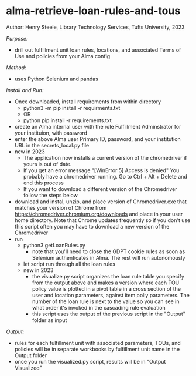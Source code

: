 # alma-retrieve-loan-rules-and-tous

Author: Henry Steele, Library Technology Services, Tufts University, 2023

*Purpose:*
- drill out fulfillment unit loan rules, locations, and associated Terms of Use and policies from your Alma config

*Method:*
- uses Python Selenium and pandas

*Install and Run:*
- Once downloaded, install requirements from within directory
  - python3 -m pip install -r requirments.txt
  - OR
  - python pip install -r requirements.txt
- create an Alma internal user with the role Fulfillment Adminstrator for your instituion, with password
- enter the above Alma user Primary ID, password, and your institution URL in the secrets_local.py file
- new in 2023
  - The application now installs a current version of the chromedriver if yours is out of date.
  - If you get an error message "[WinError 5] Access is denied" You probably have a chromedriver running.  Go to Ctrl + Alt + Delete and end this process
  - If you want to download a different version of the Chromedriver follow the steps below
- download and instal, unzip, and place version of Chromedriver.exe that matches your version of Chrome from https://chromedriver.chromium.org/downloads and place in your user home directory.  Note that Chrome updates frequently so if you don't use this script often you may have to download a new version of the Chromedriver
- run
  - python3 getLoanRules.py
    - note that you'll need to close the GDPT cookie rules as soon as Selenium authenticates in Alma. The rest will run autonomously
  - let script run through all the loan rules
  - new in 2023
	- the visualize.py script organizes the loan rule table you specify from the output above and makes a version where each TOU policy value is plotted in a pivot table in a cross section of the user and location parameters, against item poliy parameters.  The number of the loan rule is next to the value so you can see in what order it's invoked in the cascading rule evaluation
    - this script uses the output of the previous script in the "Output" folder as input


*Output:*
- rules for each fulfillment unit with associated parameters, TOUs, and policies will be in separate workbooks by fulfillment unit name in the Output folder
- once you run the visualized.py script, results will be in "Output Visualized"  
